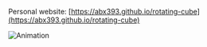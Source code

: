 Personal website:
[https://abx393.github.io/rotating-cube](https://abx393.github.io/rotating-cube)

![Animation](assets/Animation.gif)
